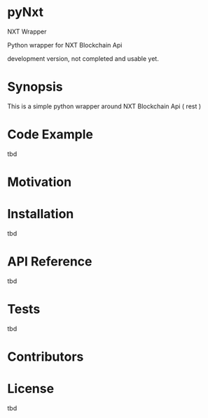 # pyNxt
NXT Wrapper

Python wrapper for NXT Blockchain Api 

development version, not completed and usable yet.

# Synopsis
This is a simple python wrapper around NXT Blockchain Api ( rest )  

# Code Example
tbd

# Motivation


# Installation
tbd

# API Reference
tbd

# Tests
tbd

# Contributors


# License
tbd
  